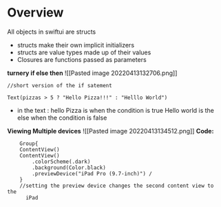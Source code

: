# Overview
All objects in swiftui are structs 
- structs make their own implicit initializers 
- structs are value types made up of their values 
- Closures are functions passed as parameters 

**turnery if else then**
![[Pasted image 20220413132706.png]]

``` swiftUI
//short version of the if satement 

Text(pizzas > 5 ? "Hello Pizza!!!" : "Helllo World")
```
- in the text :
	  hello Pizza is when the condition is true 
	  Hello world is the else when the condition is false 


**Viewing Multiple devices**
![[Pasted image 20220413134512.png]]
**Code:**

```swiftUI
	Group{
	ContentView()
	ContentView()
		.colorScheme(.dark)
		.background(Color.black)
		.previewDevice("iPad Pro (9.7-inch)") /
	}
	//setting the preview device changes the second content view to the 
	  iPad
````